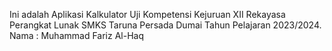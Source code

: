 Ini adalah Aplikasi Kalkulator Uji Kompetensi Kejuruan XII Rekayasa Perangkat Lunak SMKS Taruna Persada Dumai Tahun Pelajaran 2023/2024.
Nama : Muhammad Fariz Al-Haq
